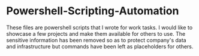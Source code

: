 # Powershell-Scripting-Automation
These files are powershell scripts that I wrote for work tasks. I would like to showcase a few projects and make them available for others to use. The sensitive information has been removed so as to protect company's data and infrastructure but commands have been left as placeholders for others.

